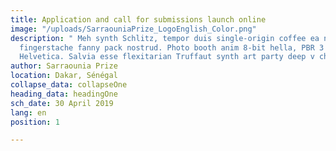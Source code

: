 ```yaml
---
title: Application and call for submissions launch online
image: "/uploads/SarraouniaPrize_LogoEnglish_Color.png"
description: " Meh synth Schlitz, tempor duis single-origin coffee ea next level ethnic
  fingerstache fanny pack nostrud. Photo booth anim 8-bit hella, PBR 3 wolf moon beard
  Helvetica. Salvia esse flexitarian Truffaut synth art party deep v chillwave."
author: Sarraounia Prize
location: Dakar, Sénégal
collapse_data: collapseOne
heading_data: headingOne
sch_date: 30 April 2019
lang: en
position: 1

---
```

